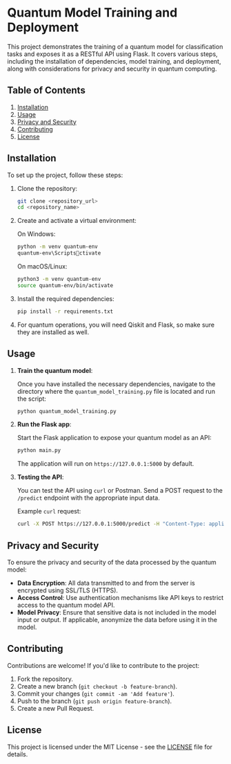
# Quantum Model Training and Deployment

This project demonstrates the training of a quantum model for classification tasks and exposes it as a RESTful API using Flask. It covers various steps, including the installation of dependencies, model training, and deployment, along with considerations for privacy and security in quantum computing.

## Table of Contents
1. [Installation](#installation)
2. [Usage](#usage)
3. [Privacy and Security](#privacy-and-security)
4. [Contributing](#contributing)
5. [License](#license)

## Installation

To set up the project, follow these steps:

1. Clone the repository:

   ```bash
   git clone <repository_url>
   cd <repository_name>
   ```

2. Create and activate a virtual environment:

   On Windows:
   ```bash
   python -m venv quantum-env
   quantum-env\Scriptsctivate
   ```

   On macOS/Linux:
   ```bash
   python3 -m venv quantum-env
   source quantum-env/bin/activate
   ```

3. Install the required dependencies:

   ```bash
   pip install -r requirements.txt
   ```

4. For quantum operations, you will need Qiskit and Flask, so make sure they are installed as well.

## Usage

1. **Train the quantum model**:
   
   Once you have installed the necessary dependencies, navigate to the directory where the `quantum_model_training.py` file is located and run the script:

   ```bash
   python quantum_model_training.py
   ```

2. **Run the Flask app**:

   Start the Flask application to expose your quantum model as an API:

   ```bash
   python main.py
   ```

   The application will run on `https://127.0.0.1:5000` by default.

3. **Testing the API**:

   You can test the API using `curl` or Postman. Send a POST request to the `/predict` endpoint with the appropriate input data.

   Example `curl` request:

   ```bash
   curl -X POST https://127.0.0.1:5000/predict -H "Content-Type: application/json" -d '{"input": [1, 0, 0, 1]}'
   ```

## Privacy and Security

To ensure the privacy and security of the data processed by the quantum model:

- **Data Encryption**: All data transmitted to and from the server is encrypted using SSL/TLS (HTTPS).
- **Access Control**: Use authentication mechanisms like API keys to restrict access to the quantum model API.
- **Model Privacy**: Ensure that sensitive data is not included in the model input or output. If applicable, anonymize the data before using it in the model.

## Contributing

Contributions are welcome! If you'd like to contribute to the project:

1. Fork the repository.
2. Create a new branch (`git checkout -b feature-branch`).
3. Commit your changes (`git commit -am 'Add feature'`).
4. Push to the branch (`git push origin feature-branch`).
5. Create a new Pull Request.

## License

This project is licensed under the MIT License - see the [LICENSE](LICENSE) file for details.
